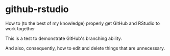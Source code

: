 # github-rstudio
How to (to the best of my knowledge) properly get GitHub and RStudio to work together

This is a test to demonstrate GitHub's branching ability.

And also, consequently, how to edit and delete things that are unnecessary. 
